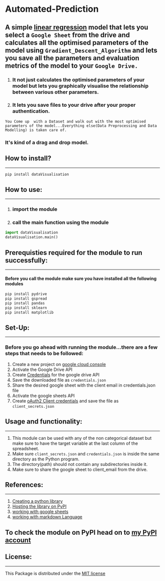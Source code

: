 # Automated-Prediction

## A simple [linear regression](https://en.wikipedia.org/wiki/Linear_regression#:~:text=In%20statistics%2C%20linear%20regression%20is,is%20called%20simple%20linear%20regression. "regression") model that lets you select a `Google Sheet` from the drive and calculates all the optimised parameters of the model using `Gradient_Descent_Algorithm` and lets you save all the parameters and evaluation metrics of the model to your `Google Drive.`

 1. ### It not just calculates the optimised parameters of your model but lets you graphically visualise the relationship between various other parameters.

 2. ### It lets you save files to your drive after your proper authentication.
```
You Come up  with a Dataset and walk out with the most optimised parameters of the model...Everything else(Data Preprocessing and Data Modelling) is taken care of.
```

### It's kind of a drag and drop model.

## How to install?
--------------------
```python
pip install dataVisualisation
```

## How to use:
----------------
1. ### import the module
2. ### call the main function using the module

```python
import dataVisualisation
dataVisualisation.main()
```

## Prerequisties required for the module to run successfully:
------------------------------------------------------------
#### Before you call the module make sure you have installed all the following modules
```python
pip install pydrive
pip install gspread
pip install pandas
pip install sklearn
pip install matplotlib
```
## Set-Up:
---------------------------
### Before you go ahead with running the module...there are a few steps that needs to be followed:
1. Create a  new project on [google cloud console](https://console.developers.google.com)
2. Activate the Google Drive API
3. Create [Credentials](https://cran.r-project.org/web/packages/gargle/vignettes/get-api-credentials.html) for the google drive API
4. Save the downloaded file as `credentials.json`
5. Share the desired google sheet with the client email in credentials.json file
6. Activate the google sheets API
7. Create [oAuth2 Client credentials](https://developers.google.com/identity/protocols/oauth2/web-server#creatingcred) and save the file as `client_secrets.json`

## Usage and functionality:
-------------------------------
1. This module can be used with any of the non categorical dataset but make sure to have the target variable at the last column of the spreadsheet.
2. Make sure `client_secrets.json` and `credentials.json` is inside the same directory as the Python program.
3. The directory(path) should not contain any subdirectories inside it.
4. Make sure to share the google sheet to client_email from the drive.



## References:
------------------
1. [Creating a python library](https://python-packaging.readthedocs.io/en/latest/index.html "creating a library")
2. [Hosting the library on PyPI](https://medium.com/little-big-engineering/lets-talk-about-python-packaging-6d84b81f1bb5 "hosting the library")
3. [working with google sheets](https://www.youtube.com/watch?v=cnPlKLEGR7E&t=10s&ab_channel=TechWithTim "googleSheets")
4. [working with markdown Language](https://www.youtube.com/watch?v=bpdvNwvEeSE&ab_channel=HiteshChoudhary "markdownLanguage")

## To check the module on PyPI head on to [my PyPI account](https://pypi.org/project/dataVisualisation)

## License:
---------------------
This Package is distributed under the [MIT license](https://opensource.org/licenses/MIT)

